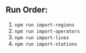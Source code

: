 ## Run Order:
1. ```npm run import-regions```
2. ```npm run import-operators```
3. ```npm run import-lines```
4. ```npm run import-stations```